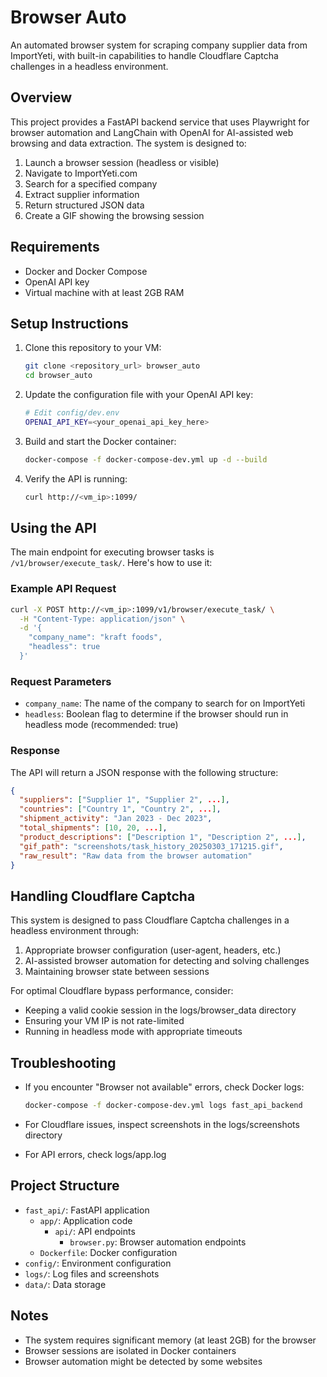 # Browser Auto

An automated browser system for scraping company supplier data from ImportYeti, with built-in capabilities to handle Cloudflare Captcha challenges in a headless environment.

## Overview

This project provides a FastAPI backend service that uses Playwright for browser automation and LangChain with OpenAI for AI-assisted web browsing and data extraction. The system is designed to:

1. Launch a browser session (headless or visible)
2. Navigate to ImportYeti.com
3. Search for a specified company
4. Extract supplier information
5. Return structured JSON data
6. Create a GIF showing the browsing session

## Requirements

- Docker and Docker Compose
- OpenAI API key
- Virtual machine with at least 2GB RAM

## Setup Instructions

1. Clone this repository to your VM:
   ```bash
   git clone <repository_url> browser_auto
   cd browser_auto
   ```

2. Update the configuration file with your OpenAI API key:
   ```bash
   # Edit config/dev.env
   OPENAI_API_KEY=<your_openai_api_key_here>
   ```

3. Build and start the Docker container:
   ```bash
   docker-compose -f docker-compose-dev.yml up -d --build
   ```

4. Verify the API is running:
   ```bash
   curl http://<vm_ip>:1099/
   ```

## Using the API

The main endpoint for executing browser tasks is `/v1/browser/execute_task/`. Here's how to use it:

### Example API Request

```bash
curl -X POST http://<vm_ip>:1099/v1/browser/execute_task/ \
  -H "Content-Type: application/json" \
  -d '{
    "company_name": "kraft foods",
    "headless": true
  }'
```

### Request Parameters

- `company_name`: The name of the company to search for on ImportYeti
- `headless`: Boolean flag to determine if the browser should run in headless mode (recommended: true)

### Response

The API will return a JSON response with the following structure:

```json
{
  "suppliers": ["Supplier 1", "Supplier 2", ...],
  "countries": ["Country 1", "Country 2", ...],
  "shipment_activity": "Jan 2023 - Dec 2023",
  "total_shipments": [10, 20, ...],
  "product_descriptions": ["Description 1", "Description 2", ...],
  "gif_path": "screenshots/task_history_20250303_171215.gif",
  "raw_result": "Raw data from the browser automation"
}
```

## Handling Cloudflare Captcha

This system is designed to pass Cloudflare Captcha challenges in a headless environment through:

1. Appropriate browser configuration (user-agent, headers, etc.)
2. AI-assisted browser automation for detecting and solving challenges
3. Maintaining browser state between sessions

For optimal Cloudflare bypass performance, consider:
- Keeping a valid cookie session in the logs/browser_data directory
- Ensuring your VM IP is not rate-limited
- Running in headless mode with appropriate timeouts

## Troubleshooting

- If you encounter "Browser not available" errors, check Docker logs:
  ```bash
  docker-compose -f docker-compose-dev.yml logs fast_api_backend
  ```

- For Cloudflare issues, inspect screenshots in the logs/screenshots directory
- For API errors, check logs/app.log

## Project Structure

- `fast_api/`: FastAPI application
  - `app/`: Application code
    - `api/`: API endpoints
      - `browser.py`: Browser automation endpoints
  - `Dockerfile`: Docker configuration
- `config/`: Environment configuration
- `logs/`: Log files and screenshots
- `data/`: Data storage

## Notes

- The system requires significant memory (at least 2GB) for the browser
- Browser sessions are isolated in Docker containers
- Browser automation might be detected by some websites